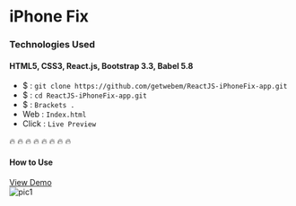 # iPhone Fix
### Technologies Used
#### HTML5, CSS3, React.js, Bootstrap 3.3, Babel 5.8
 - $ : `git clone https://github.com/getwebem/ReactJS-iPhoneFix-app.git`
 - $ : `cd ReactJS-iPhoneFix-app.git`
 - $ : `Brackets .`
 - Web : `Index.html`
 - Click :  `Live Preview`  

 :fire: :fire: :fire: :fire: :fire: :fire: :fire: :fire:

 #### How to Use
[View Demo](http://getwebem.com/iPhoneFix/#)  
![pic1]()
